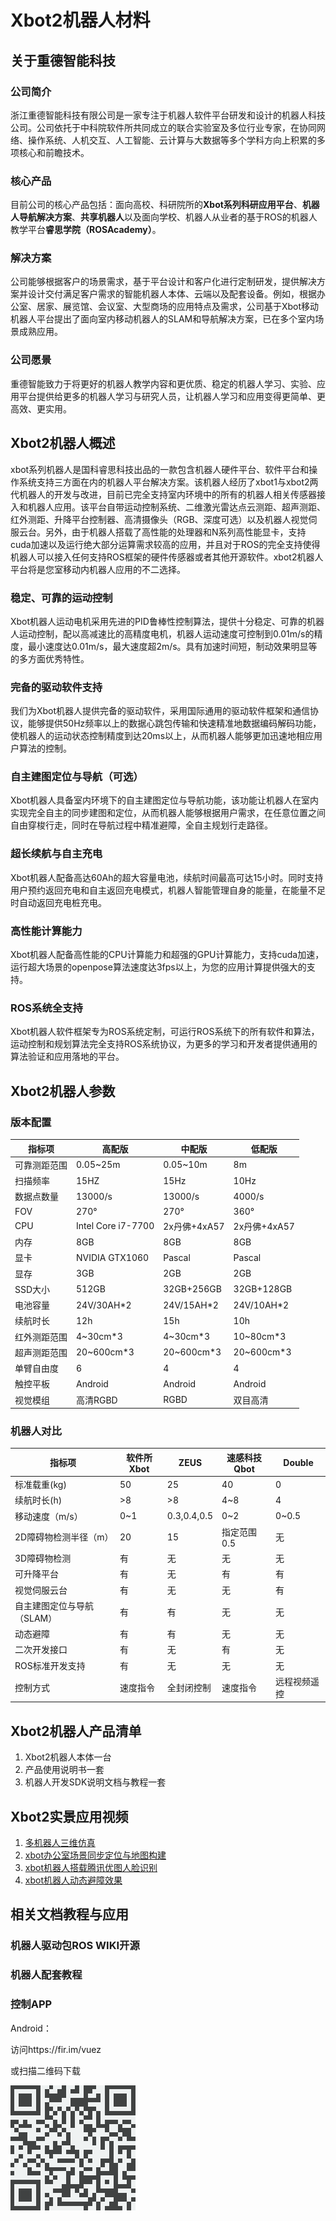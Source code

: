 # Xbot2机器人材料
## 关于重德智能科技
### 公司简介
浙江重德智能科技有限公司是一家专注于机器人软件平台研发和设计的机器人科技公司。公司依托于中科院软件所共同成立的联合实验室及多位行业专家，在协同网络、操作系统、人机交互、人工智能、云计算与大数据等多个学科方向上积累的多项核心和前瞻技术。
### 核心产品
目前公司的核心产品包括：面向高校、科研院所的**Xbot系列科研应用平台**、**机器人导航解决方案**、**共享机器人**以及面向学校、机器人从业者的基于ROS的机器人教学平台<strong>睿思学院（ROSAcademy）</strong>。
### 解决方案
公司能够根据客户的场景需求，基于平台设计和客户化进行定制研发，提供解决方案并设计交付满足客户需求的智能机器人本体、云端以及配套设备。例如，根据办公室、居家、展览馆、会议室、大型商场的应用特点及需求，公司基于Xbot移动机器人平台提出了面向室内移动机器人的SLAM和导航解决方案，已在多个室内场景成熟应用。
### 公司愿景
重德智能致力于将更好的机器人教学内容和更优质、稳定的机器人学习、实验、应用平台提供给更多的机器人学习与研究人员，让机器人学习和应用变得更简单、更高效、更实用。

## Xbot2机器人概述
xbot系列机器人是国科睿思科技出品的一款包含机器人硬件平台、软件平台和操作系统支持三方面在内的机器人平台解决方案。该机器人经历了xbot1与xbot2两代机器人的开发与改进，目前已完全支持室内环境中的所有的机器人相关传感器接入和机器人应用。该平台自带运动控制系统、二维激光雷达点云测距、超声测距、红外测距、升降平台控制器、高清摄像头（RGB、深度可选）以及机器人视觉伺服云台。另外，由于机器人搭载了高性能的处理器和N系列高性能显卡，支持cuda加速以及运行绝大部分运算需求较高的应用，并且对于ROS的完全支持使得机器人可以接入任何支持ROS框架的硬件传感器或者其他开源软件。xbot2机器人平台将是您室移动内机器人应用的不二选择。
###	稳定、可靠的运动控制
Xbot机器人运动电机采用先进的PID鲁棒性控制算法，提供十分稳定、可靠的机器人运动控制，配以高减速比的高精度电机，机器人运动速度可控制到0.01m/s的精度，最小速度达0.01m/s，最大速度超2m/s。具有加速时间短，制动效果明显等的多方面优秀特性。
###	完备的驱动软件支持
我们为Xbot机器人提供完备的驱动软件，采用国际通用的驱动软件框架和通信协议，能够提供50Hz频率以上的数据心跳包传输和快速精准地数据编码解码功能，使机器人的运动状态控制精度到达20ms以上，从而机器人能够更加迅速地相应用户算法的控制。
###	自主建图定位与导航（可选）
Xbot机器人具备室内环境下的自主建图定位与导航功能，该功能让机器人在室内实现完全自主的同步建图和定位，从而机器人能够根据用户需求，在任意位置之间自由穿梭行走，同时在导航过程中精准避障，全自主规划行走路径。
###	超长续航与自主充电
Xbot机器人配备高达60Ah的超大容量电池，续航时间最高可达15小时。同时支持用户预约返回充电和自主返回充电模式，机器人智能管理自身的能量，在能量不足时自动返回充电桩充电。
###	高性能计算能力
Xbot机器人配备高性能的CPU计算能力和超强的GPU计算能力，支持cuda加速，运行超大场景的openpose算法速度达3fps以上，为您的应用计算提供强大的支持。
###	ROS系统全支持
Xbot机器人软件框架专为ROS系统定制，可运行ROS系统下的所有软件和算法，运动控制和规划算法完全支持ROS系统协议，为更多的学习和开发者提供通用的算法验证和应用落地的平台。

## Xbot2机器人参数
### 版本配置
| 指标项 | 高配版 | 中配版 | 低配版 
| - | - | - | - |
| 可靠测距范围 |	0.05~25m|	0.05~10m|	8m
扫描频率|	15HZ	|15Hz|	10Hz
数据点数量|	13000/s|	13000/s|	4000/s
FOV	|270°|	270°|	360°
CPU	|Intel Core i7-7700|	2x丹佛+4xA57|	2x丹佛+4xA57
内存|	8GB|	8GB|	8GB
显卡|	NVIDIA GTX1060|	Pascal|	Pascal
显存|	3GB|	2GB|	2GB
SSD大小	|512GB|	32GB+256GB|	32GB+128GB
电池容量	|24V/30AH*2	|24V/15AH*2	|24V/10AH*2
续航时长	|12h|	15h	|10h
红外测距范围|	4~30cm*3 	|4~30cm*3|	10~80cm*3
超声测距范围	|20~600cm*3	|20~600cm*3	|20~600cm*3
单臂自由度	|6|	4|	4
触控平板|	Android|	Android|	Android|
视觉模组|高清RGBD|	RGBD|	双目高清
### 机器人对比
| 指标项 |	软件所Xbot	|ZEUS	|速感科技Qbot	|Double
|-|-|-|-|-|
标准载重(kg)|	50|	25|	40|	0
续航时长(h)|	>8|	>8|	4~8|	4
移动速度（m/s）	|0~1|	0.3,0.4,0.5|	0~2|	0~0.5
2D障碍物检测半径（m）|	20|	15|	指定范围0.5	|无
3D障碍物检测	|有|	无	|无|	无
可升降平台|	有	|无|	有	|有
视觉伺服云台	|有	|无	|无|	有
自主建图定位与导航（SLAM）|	有|	有	|无|	无
动态避障	|有	|有	|无	|无
二次开发接口	|有|	无|	有|	无
ROS标准开发支持	|有	|无|	无|	无
控制方式	|速度指令|	全封闭控制|	速度指令|	远程视频遥控

## Xbot2机器人产品清单
1. Xbot2机器人本体一台
2. 产品使用说明书一套
3. 机器人开发SDK说明文档与教程一套

## Xbot2实景应用视频
1. [多机器人三维仿真](https://v.qq.com/x/page/c0527bf4tbr.html)
2. [xbot办公室场景同步定位与地图构建](http://v.qq.com/page/l/j/r/l05274m5gjr.html)
3. [xbot机器人搭载腾讯优图人脸识别](http://v.qq.com/page/n/q/7/n0524qudvq7.html)
4. [xbot机器人动态避障效果](http://v.qq.com/page/m/1/9/m05244j0419.html)

## 相关文档教程与应用
### 机器人驱动包ROS WIKI开源

### 机器人配套教程


### 控制APP
Android：

访问https://fir.im/vuez

或扫描二维码下载

![xbot](xbotapp.png)
